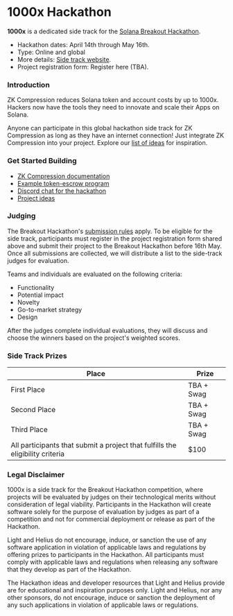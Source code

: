 # 1000x Hackathon

**1000x** is a dedicated side track for the [Solana Breakout Hackathon](https://www.colosseum.org/breakout).

- Hackathon dates: April 14th through May 16th.
- Type: Online and global
- More details: [Side track website](https://www.zkcompression.com/introduction/event).
- Project registration form: Register here (TBA).

### Introduction

ZK Compression reduces Solana token and account costs by up to 1000x. Hackers now have the tools they need to innovate and scale their Apps on Solana.

Anyone can participate in this global hackathon side track for ZK Compression as long as they have an internet connection! Just integrate ZK Compression into your project. Explore our [list of ideas](https://github.com/Lightprotocol/1000x-hackathon/blob/main/ideas.md) for inspiration.

### Get Started Building

- [ZK Compression documentation](https://www.zkcompression.com/)
- [Example token-escrow program](https://github.com/Lightprotocol/light-protocol/tree/main/examples/token-escrow/programs/token-escrow/src/escrow_with_pda)
- [Discord chat for the hackathon](https://discord.com/invite/qCv4Y7uYmh)
- [Project ideas](https://github.com/Lightprotocol/1000x-hackathon/blob/main/ideas.md)

### Judging

The Breakout Hackathon's [submission rules](https://www.colosseum.org/files/Breakout%20Hackathon%20Official%20Rules%202025.pdf) apply. To be eligible for the side track, participants must register in the project registration form shared above and submit their project to the Breakout Hackathon before 16th May. Once all submissions are collected, we will distribute a list to the side-track judges for evaluation.

Teams and individuals are evaluated on the following criteria:

- Functionality
- Potential impact
- Novelty
- Go-to-market strategy
- Design

After the judges complete individual evaluations, they will discuss and choose the winners based on the project's weighted scores.

### Side Track Prizes

| Place                                                                         | Prize      |
| ----------------------------------------------------------------------------- | ---------- |
| First Place                                                                   | TBA + Swag |
| Second Place                                                                  | TBA + Swag |
| Third Place                                                                   | TBA + Swag |
| All participants that submit a project that fulfills the eligibility criteria | $100       |

### Legal Disclaimer

1000x is a side track for the Breakout Hackathon competition, where projects will be evaluated by judges on their technological merits without consideration of legal viability. Participants in the Hackathon will create software solely for the purpose of evaluation by judges as part of a competition and not for commercial deployment or release as part of the Hackathon.

Light and Helius do not encourage, induce, or sanction the use of any software application in violation of applicable laws and regulations by offering prizes to participants in the Hackathon. All participants must comply with applicable laws and regulations when releasing any software that they develop as part of the Hackathon.

The Hackathon ideas and developer resources that Light and Helius provide are for educational and inspiration purposes only. Light and Helius, nor any other sponsors, do not encourage, induce or sanction the deployment of any such applications in violation of applicable laws or regulations.
